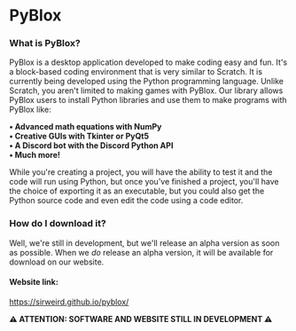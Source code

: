 # PyBlox

### What is PyBlox?
PyBlox is a desktop application developed to make coding easy and fun. It's a block-based coding environment that is very similar to Scratch. It is currently being developed using the Python programming language. Unlike Scratch, you aren't limited to making games with PyBlox. Our library allows PyBlox users to install Python libraries and use them to make programs with PyBlox like:  
  
**• Advanced math equations with NumPy**  
**• Creative GUIs with Tkinter or PyQt5**  
**• A Discord bot with the Discord Python API**  
**• Much more!**  

While you're creating a project, you will have the ability to test it and the code will run using Python, but once you've finished a project, you'll have the choice of exporting it as an executable, but you could also get the Python source code and even edit the code using a code editor.

### How do I download it?
Well, we're still in development, but we'll release an alpha version as soon as possible. When we *do* release an alpha version, it will be available for download on our website.

#### Website link:
https://sirweird.github.io/pyblox/  
  
  
  
  
**⚠️ ATTENTION: SOFTWARE AND WEBSITE STILL IN DEVELOPMENT ⚠️**
